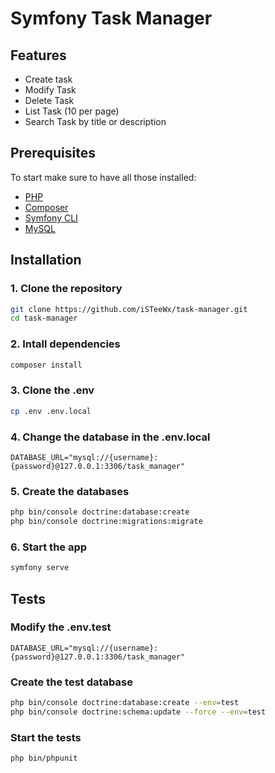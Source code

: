 # Symfony Task Manager

## Features
- Create task
- Modify Task
- Delete Task
- List Task (10 per page)
- Search Task by title or description

## Prerequisites

To start make sure to have all those installed:
- [PHP](https://www.php.net/downloads.php)
- [Composer](https://getcomposer.org/)
- [Symfony CLI](https://symfony.com/download)
- [MySQL](https://dev.mysql.com/downloads/installer/)

## Installation

### 1. Clone the repository

```bash
git clone https://github.com/iSTeeWx/task-manager.git
cd task-manager
```

### 2. Intall dependencies

```bash
composer install
```

### 3. Clone the .env

```bash
cp .env .env.local
```

### 4. Change the database in the .env.local

```env
DATABASE_URL="mysql://{username}:{password}@127.0.0.1:3306/task_manager"
```

### 5. Create the databases

```bash
php bin/console doctrine:database:create
php bin/console doctrine:migrations:migrate
```

### 6. Start the app

```bash
symfony serve
```

## Tests

### Modify the .env.test

```env
DATABASE_URL="mysql://{username}:{password}@127.0.0.1:3306/task_manager"
```

### Create the test database

```bash
php bin/console doctrine:database:create --env=test
php bin/console doctrine:schema:update --force --env=test
```

### Start the tests

```bash
php bin/phpunit
```